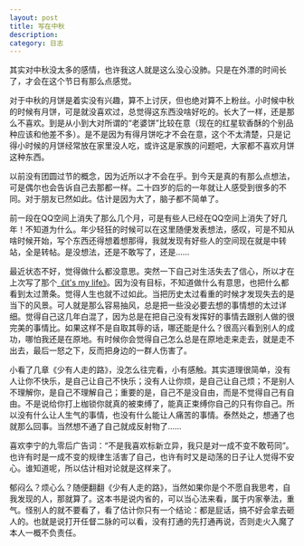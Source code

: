 ```yaml
---
layout: post
title: 写在中秋
description:
category: 日志
---
```


其实对中秋没太多的感情，也许我这人就是这么没心没肺。只是在外漂的时间长了，才会在这个节日有那么点感觉。

对于中秋的月饼是着实没有兴趣，算不上讨厌，但也绝对算不上粉丝。小时候中秋的时候有月饼，可是就没喜欢过，总觉得这东西没啥好吃的。长大了一样，还是那么不喜欢。到是从小到大对所谓的“老婆饼”比较在意（现在的红星软香酥的个别品种应该和他差不多）。是不是因为有得月饼吃才不会在意，这个不太清楚，只是记得小时候的月饼经常放在家里没人吃，或许这是家族的问题吧，大家都不喜欢月饼这种东西。

以前没有团圆过节的概念，因为近所以才不会在乎。到今天是真的有那么点想法，可是偶尔也会告诉自己去那都一样。二十四岁的后的一年就让人感受到很多的不同。对于朋友已然如此。估计是因为大了，脑子都不简单了。

前一段在QQ空间上消失了那么几个月，可是有些人已经在QQ空间上消失了好几年！不知道为什么。年少轻狂的时候可以在这里随便发表想法，感叹，可是不知从啥时候开始，写个东西还得想着想那得，我就发现有好些人的空间现在就是中转站，全是转帖。是没想法，还是不敢写了，还是……

最近状态不好，觉得做什么都没意思。突然一下自己对生活失去了信心，所以才在上次写了那个[《it's my life》](http://user.qzone.qq.com/289828650/blog/1284381576)。因为没有目标，不知道做什么有意思，也把什么都看到太过萧条。觉得人生也就不过如此。当把历史太过看重的时候才发现失去的是当下的风景。可人就是那么容易抽风，总是把一些没必要去想的事情想的太过详细。觉得自己这几年白混了，因为总是在把自己没有发挥好的事情去跟别人做的很完美的事情比。如果这样不是自取其辱的话，哪还能是什么？很高兴看到别人的成功，哪怕我还是在原地。有时候你会觉得自己怎么总是在原地走来走去，就是走不出去，最后一怒之下，反而把身边的一群人伤害了。

小看了几章《少有人走的路》，没怎么往完看，小有感触。其实道理很简单，没有人让你不快乐，是自己让自己不快乐；没有人让你烦，是自己让自己烦；不是别人不理解你，是自己不理解自己；重要的是，自己不是没自由，而是不觉得自己有自由。不是说给你打上枷锁你就真的被束缚了，能真正束缚你自己的只有你自己。所以没有什么让人生气的事情，也没有什么能让人痛苦的事情。泰然处之，想通了也就那么回事。当然想不通了自己就成反射物了……

喜欢李宁的九零后广告词：“不是我喜欢标新立异，我只是对一成不变不敢苟同”。也许有时是一成不变的规律生活害了自己，也许有时又是动荡的日子让人觉得不安心。谁知道呢，所以估计相对论就是这样来了。

郁闷么？烦心么？随便翻翻《少有人走的路》，当然如果你是个不愿自我思考，自我发现的人，那就算了。这本书是说内省的，可以当心法来看，属于内家拳法，重气。怪别人的就不要看了，看了估计你只有一个结论：都是屁话，搞不好会拿去砸人的。也就是说打开任督二脉的可以看，没有打通的先打通再说，否则走火入魔了本人一概不负责任。
